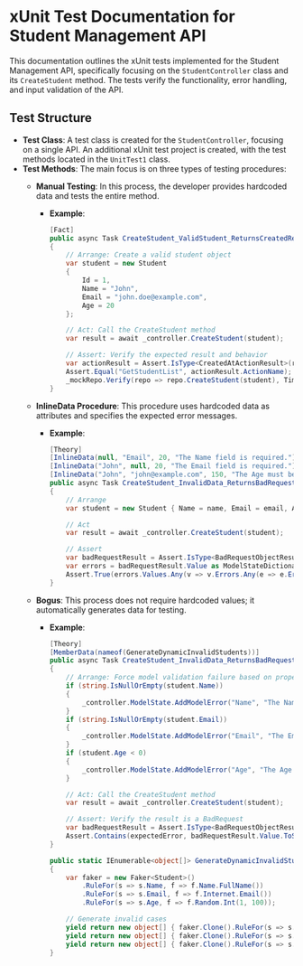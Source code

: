 # xUnit Test Documentation for Student Management API

This documentation outlines the xUnit tests implemented for the Student Management API, specifically focusing on the `StudentController` class and its `CreateStudent` method. The tests verify the functionality, error handling, and input validation of the API.

## Test Structure

- **Test Class**: A test class is created for the `StudentController`, focusing on a single API. An additional xUnit test project is created, with the test methods located in the `UnitTest1` class.
- **Test Methods**: The main focus is on three types of testing procedures:
  - **Manual Testing**: In this process, the developer provides hardcoded data and tests the entire method.
    - **Example**:
      ```csharp
      [Fact]
      public async Task CreateStudent_ValidStudent_ReturnsCreatedResult()
      {
          // Arrange: Create a valid student object
          var student = new Student
          {
              Id = 1,
              Name = "John",
              Email = "john.doe@example.com",
              Age = 20
          };

          // Act: Call the CreateStudent method
          var result = await _controller.CreateStudent(student);

          // Assert: Verify the expected result and behavior
          var actionResult = Assert.IsType<CreatedAtActionResult>(result);
          Assert.Equal("GetStudentList", actionResult.ActionName); // Checks the named action
          _mockRepo.Verify(repo => repo.CreateStudent(student), Times.Once); // Checks that the repository method is called once
      }
      ```

  - **InlineData Procedure**: This procedure uses hardcoded data as attributes and specifies the expected error messages.
    - **Example**:
      ```csharp
      [Theory]
      [InlineData(null, "Email", 20, "The Name field is required.")]
      [InlineData("John", null, 20, "The Email field is required.")]
      [InlineData("John", "john@example.com", 150, "The Age must be a positive number.")]
      public async Task CreateStudent_InvalidData_ReturnsBadRequest_By_HardData(string name, string email, int age, string expectedError)
      {
          // Arrange
          var student = new Student { Name = name, Email = email, Age = age };

          // Act
          var result = await _controller.CreateStudent(student);

          // Assert
          var badRequestResult = Assert.IsType<BadRequestObjectResult>(result);
          var errors = badRequestResult.Value as ModelStateDictionary;
          Assert.True(errors.Values.Any(v => v.Errors.Any(e => e.ErrorMessage == expectedError)), "Expected error message not found.");
      }
      ```

  - **Bogus**: This process does not require hardcoded values; it automatically generates data for testing.
    - **Example**:
      ```csharp
      [Theory]
      [MemberData(nameof(GenerateDynamicInvalidStudents))]
      public async Task CreateStudent_InvalidData_ReturnsBadRequest(Student student, string expectedError)
      {
          // Arrange: Force model validation failure based on properties
          if (string.IsNullOrEmpty(student.Name))
          {
              _controller.ModelState.AddModelError("Name", "The Name field is required.");
          }
          if (string.IsNullOrEmpty(student.Email))
          {
              _controller.ModelState.AddModelError("Email", "The Email field is required.");
          }
          if (student.Age < 0)
          {
              _controller.ModelState.AddModelError("Age", "The Age must be a positive number.");
          }

          // Act: Call the CreateStudent method
          var result = await _controller.CreateStudent(student);

          // Assert: Verify the result is a BadRequest
          var badRequestResult = Assert.IsType<BadRequestObjectResult>(result);
          Assert.Contains(expectedError, badRequestResult.Value.ToString());
      }

      public static IEnumerable<object[]> GenerateDynamicInvalidStudents()
      {
          var faker = new Faker<Student>()
              .RuleFor(s => s.Name, f => f.Name.FullName())
              .RuleFor(s => s.Email, f => f.Internet.Email())
              .RuleFor(s => s.Age, f => f.Random.Int(1, 100));

          // Generate invalid cases
          yield return new object[] { faker.Clone().RuleFor(s => s.Name, "").Generate(), "The Name field is required." };
          yield return new object[] { faker.Clone().RuleFor(s => s.Email, "").Generate(), "The Email field is required." };
          yield return new object[] { faker.Clone().RuleFor(s => s.Age, -1).Generate(), "The Age must be a positive number." };
      }
      ```

